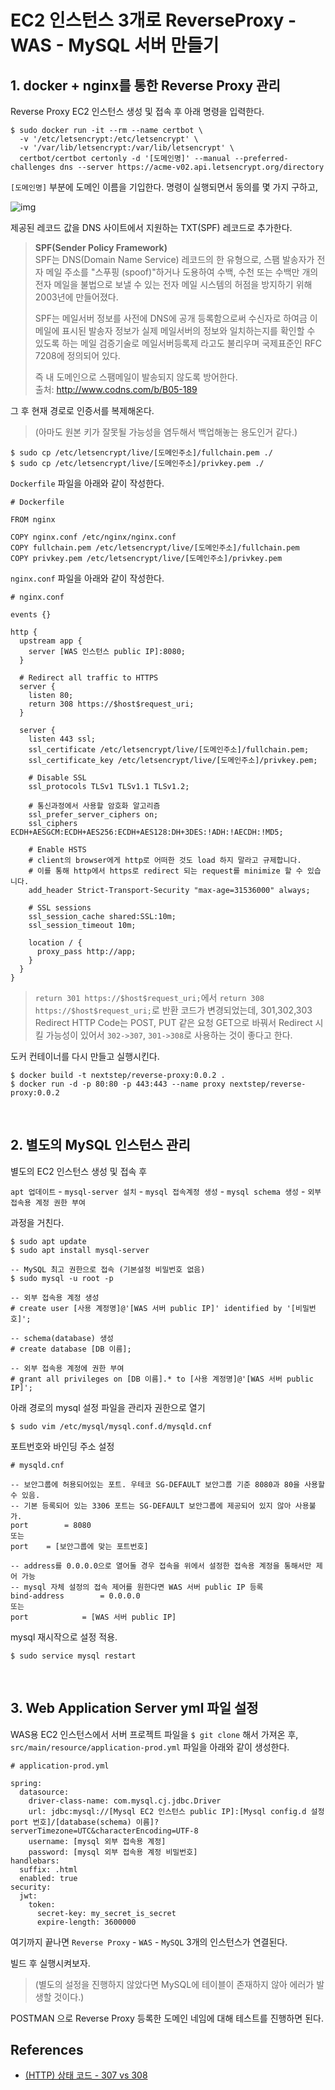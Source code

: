 # EC2 인스턴스 3개로 ReverseProxy - WAS - MySQL 서버 만들기


## 1. docker + nginx를 통한 Reverse Proxy 관리
Reverse Proxy EC2 인스턴스 생성 및 접속 후 아래 명령을 입력한다.

```
$ sudo docker run -it --rm --name certbot \
  -v '/etc/letsencrypt:/etc/letsencrypt' \
  -v '/var/lib/letsencrypt:/var/lib/letsencrypt' \
  certbot/certbot certonly -d '[도메인명]' --manual --preferred-challenges dns --server https://acme-v02.api.letsencrypt.org/directory
```

`[도메인명]` 부분에 도메인 이름을 기입한다. 명령이 실행되면서 동의를 몇 가지 구하고, 

![img](https://techcourse-storage.s3.ap-northeast-2.amazonaws.com/ad712ce0a1b943b18cef2cb255c2baf5)

제공된 레코드 값을 DNS 사이트에서 지원하는 TXT(SPF) 레코드로 추가한다.

> **SPF(Sender Policy Framework)**  
> SPF는 DNS(Domain Name Service) 레코드의 한 유형으로, 스팸 발송자가 전자 메일 주소를 "스푸핑 (spoof)"하거나 도용하여 수백, 수천 또는 수백만 개의 전자 메일을 불법으로 보낼 수 있는 전자 메일 시스템의 허점을 방지하기 위해 2003년에 만들어졌다.  
> 
> SPF는 메일서버 정보를 사전에 DNS에 공개 등록함으로써 수신자로 하여금 이메일에 표시된 발송자 정보가 실제 메일서버의 정보와 일치하는지를 확인할 수 있도록 하는 메일 검증기술로 메일서버등록제 라고도 불리우며 국제표준인 RFC 7208에 정의되어 있다.
>
> 즉 내 도메인으로 스팸메일이 발송되지 않도록 방어한다.  
> 출처: http://www.codns.com/b/B05-189

그 후 현재 경로로 인증서를 복제해온다. 

> (아마도 원본 키가 잘못될 가능성을 염두해서 백업해놓는 용도인거 같다.)

```
$ sudo cp /etc/letsencrypt/live/[도메인주소]/fullchain.pem ./
$ sudo cp /etc/letsencrypt/live/[도메인주소]/privkey.pem ./
```

`Dockerfile` 파일을 아래와 같이 작성한다.

```
# Dockerfile

FROM nginx

COPY nginx.conf /etc/nginx/nginx.conf 
COPY fullchain.pem /etc/letsencrypt/live/[도메인주소]/fullchain.pem
COPY privkey.pem /etc/letsencrypt/live/[도메인주소]/privkey.pem
```

`nginx.conf` 파일을 아래와 같이 작성한다.

```
# nginx.conf

events {}

http {       
  upstream app {
    server [WAS 인스턴스 public IP]:8080;
  }
  
  # Redirect all traffic to HTTPS
  server {
    listen 80;
    return 308 https://$host$request_uri;
  }

  server {
    listen 443 ssl;  
    ssl_certificate /etc/letsencrypt/live/[도메인주소]/fullchain.pem;
    ssl_certificate_key /etc/letsencrypt/live/[도메인주소]/privkey.pem;

    # Disable SSL
    ssl_protocols TLSv1 TLSv1.1 TLSv1.2;

    # 통신과정에서 사용할 암호화 알고리즘
    ssl_prefer_server_ciphers on;
    ssl_ciphers ECDH+AESGCM:ECDH+AES256:ECDH+AES128:DH+3DES:!ADH:!AECDH:!MD5;

    # Enable HSTS
    # client의 browser에게 http로 어떠한 것도 load 하지 말라고 규제합니다.
    # 이를 통해 http에서 https로 redirect 되는 request를 minimize 할 수 있습니다.
    add_header Strict-Transport-Security "max-age=31536000" always;

    # SSL sessions
    ssl_session_cache shared:SSL:10m;
    ssl_session_timeout 10m;      

    location / {
      proxy_pass http://app;    
    }
  }
}
```

> `return 301 https://$host$request_uri;`에서 `return 308 https://$host$request_uri;`로 반환 코드가 변경되었는데, 
> 301,302,303 Redirect HTTP Code는 POST, PUT 같은 요청 GET으로 바꿔서 Redirect 시킬 가능성이 있어서 `302->307`, `301->308`로 사용하는 것이 좋다고 한다.

도커 컨테이너를 다시 만들고 실행시킨다.

```
$ docker build -t nextstep/reverse-proxy:0.0.2 .
$ docker run -d -p 80:80 -p 443:443 --name proxy nextstep/reverse-proxy:0.0.2
```

<br>

## 2. 별도의 MySQL 인스턴스 관리

별도의 EC2 인스턴스 생성 및 접속 후 

`apt 업데이트` - `mysql-server 설치` - `mysql 접속계정 생성` - `mysql schema 생성` - `외부 접속용 계정 권한 부여` 

과정을 거친다.

```
$ sudo apt update
$ sudo apt install mysql-server

-- MySQL 최고 권한으로 접속 (기본설정 비밀번호 없음)
$ sudo mysql -u root -p

-- 외부 접속용 계정 생성
# create user [사용 계정명]@'[WAS 서버 public IP]' identified by '[비밀번호]';  

-- schema(database) 생성
# create database [DB 이름];

-- 외부 접속용 계정에 권한 부여
# grant all privileges on [DB 이름].* to [사용 계정명]@'[WAS 서버 public IP]';

```

아래 경로의 mysql 설정 파일을 관리자 권한으로 열기

```
$ sudo vim /etc/mysql/mysql.conf.d/mysqld.cnf
```

포트번호와 바인딩 주소 설정

```
# mysqld.cnf

-- 보안그룹에 허용되어있는 포트. 우테코 SG-DEFAULT 보안그룹 기준 8080과 80을 사용할 수 있음.
-- 기본 등록되어 있는 3306 포트는 SG-DEFAULT 보안그룹에 제공되어 있지 않아 사용불가.
port		= 8080
또는
port    = [보안그룹에 맞는 포트번호]

-- address를 0.0.0.0으로 열어둘 경우 접속을 위에서 설정한 접속용 계정을 통해서만 제어 가능
-- mysql 자체 설정의 접속 제어를 원한다면 WAS 서버 public IP 등록
bind-address		= 0.0.0.0
또는
port            = [WAS 서버 public IP]
```

mysql 재시작으로 설정 적용.

```
$ sudo service mysql restart
```

<br>

## 3. Web Application Server yml 파일 설정

WAS용 EC2 인스턴스에서 서버 프로젝트 파일을 `$ git clone` 해서 가져온 후, `src/main/resource/application-prod.yml` 파일을 아래와 같이 생성한다.

```
# application-prod.yml

spring:
  datasource:
    driver-class-name: com.mysql.cj.jdbc.Driver
    url: jdbc:mysql://[Mysql EC2 인스턴스 public IP]:[Mysql config.d 설정 port 번호]/[database(schema) 이름]?serverTimezone=UTC&characterEncoding=UTF-8
    username: [mysql 외부 접속용 계정]
    password: [mysql 외부 접속용 계정 비밀번호]
handlebars:
  suffix: .html
  enabled: true
security:
  jwt:
    token:
      secret-key: my_secret_is_secret
      expire-length: 3600000
```

여기까지 끝나면 `Reverse Proxy` - `WAS` - `MySQL` 3개의 인스턴스가 연결된다.

빌드 후 실행시켜보자. 

> (별도의 설정을 진행하지 않았다면 MySQL에 테이블이 존재하지 않아 에러가 발생할 것이다.)

POSTMAN 으로 Reverse Proxy 등록한 도메인 네임에 대해 테스트를 진행하면 된다.

## References
- [(HTTP) 상태 코드 - 307 vs 308](https://perfectacle.github.io/2017/10/16/http-status-code-307-vs-308/)